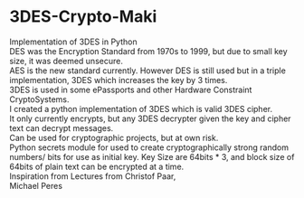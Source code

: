 # 3DES-Crypto-Maki
Implementation of 3DES in Python  
DES was the Encryption Standard from 1970s to 1999, but due to small key size, it was deemed unsecure.  
AES is the new standard currently. However DES is still used but in a triple implementation, 3DES which increases the key by 3 times.  
3DES is used in some ePassports and other Hardware Constraint CryptoSystems.  
I created a python implementation of 3DES which is valid 3DES cipher.  
It only currently encrypts, but any 3DES decrypter given the key and cipher text can decrypt messages.  
Can be used for cryptographic projects, but at own risk.  
Python secrets module for used to create cryptographically strong random numbers/ bits for use as initial key.
Key Size are 64bits * 3, and block size of 64bits of plain text can be encrypted at a time.  
Inspiration from Lectures from Christof Paar,  
Michael Peres
